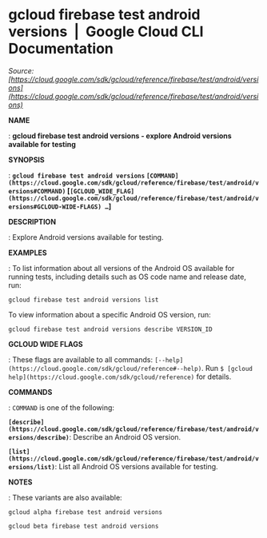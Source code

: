 # gcloud firebase test android versions  |  Google Cloud CLI Documentation

*Source: [https://cloud.google.com/sdk/gcloud/reference/firebase/test/android/versions](https://cloud.google.com/sdk/gcloud/reference/firebase/test/android/versions)*

**NAME**

: **gcloud firebase test android versions - explore Android versions available for testing**

**SYNOPSIS**

: **`gcloud firebase test android versions` `[COMMAND](https://cloud.google.com/sdk/gcloud/reference/firebase/test/android/versions#COMMAND)` [`[GCLOUD_WIDE_FLAG](https://cloud.google.com/sdk/gcloud/reference/firebase/test/android/versions#GCLOUD-WIDE-FLAGS) …`]**

**DESCRIPTION**

: Explore Android versions available for testing.

**EXAMPLES**

: To list information about all versions of the Android OS available for running
tests, including details such as OS code name and release date, run:

```
gcloud firebase test android versions list
```

To view information about a specific Android OS version, run:

```
gcloud firebase test android versions describe VERSION_ID
```

**GCLOUD WIDE FLAGS**

: These flags are available to all commands: `[--help](https://cloud.google.com/sdk/gcloud/reference#--help)`.
Run `$ [gcloud help](https://cloud.google.com/sdk/gcloud/reference)` for details.

**COMMANDS**

: ``COMMAND`` is one of the following:

**`[describe](https://cloud.google.com/sdk/gcloud/reference/firebase/test/android/versions/describe)`**:
Describe an Android OS version.

**`[list](https://cloud.google.com/sdk/gcloud/reference/firebase/test/android/versions/list)`**:
List all Android OS versions available for testing.

**NOTES**

: These variants are also available:

```
gcloud alpha firebase test android versions
```

```
gcloud beta firebase test android versions
```